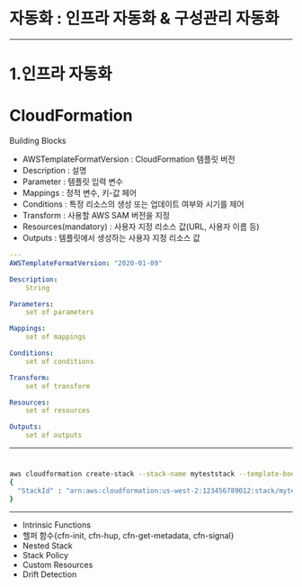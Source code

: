 # 자동화 : 인프라 자동화 & 구성관리 자동화

---

# 1.인프라 자동화

# CloudFormation

Building Blocks

- AWSTemplateFormatVersion : CloudFormation 템플릿 버전
- Description : 설명
- Parameter :  템플릿 입력 변수
- Mappings : 정적 변수, 키-값 페어
- Conditions : 특정 리소스의 생성 또는 업데이트 여부와 시기를 제어
- Transform : 사용할 AWS SAM 버전을 지정
- Resources(mandatory) : 사용자 지정 리소스 값(URL, 사용자 이름 등)
- Outputs : 템플릿에서 생성하는 사용자 지정 리소스 값

```yaml
---
AWSTemplateFormatVersion: "2020-01-09"

Description: 
    String

Parameters:
    set of parameters

Mappings: 
    set of mappings

Conditions: 
    set of conditions

Transform: 
    set of transform

Resources: 
    set of resources

Outputs:
    set of outputs
```

---

# 
```bash
aws cloudformation create-stack --stack-name myteststack --template-body file:///home/testuser/mytemplate.json --parameters ParameterKey=Parm1,ParameterValue=test1 ParameterKey=Parm2,ParameterValue=test2
{
  "StackId" : "arn:aws:cloudformation:us-west-2:123456789012:stack/myteststack/330b0120-1771-11e4-af37-50ba1b98bea6"
}
```

---

- Intrinsic Functions
- 헬퍼 함수{cfn-init, cfn-hup, cfn-get-metadata, cfn-signal}
- Nested Stack
- Stack Policy
- Custom Resources
- Drift Detection